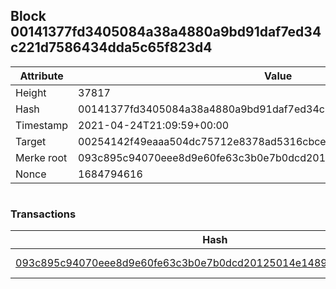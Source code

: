 ## Block 00141377fd3405084a38a4880a9bd91daf7ed34c221d7586434dda5c65f823d4

Attribute | Value
--- | ---
Height | 37817
Hash | 00141377fd3405084a38a4880a9bd91daf7ed34c221d7586434dda5c65f823d4
Timestamp | 2021-04-24T21:09:59+00:00
Target | 00254142f49eaaa504dc75712e8378ad5316cbcead634704b3734b6271167cc4
Merke root | 093c895c94070eee8d9e60fe63c3b0e7b0dcd20125014e1489c130be45ec3846
Nonce | 1684794616

```

```

### Transactions

Hash | Amount
--- | ---
[093c895c94070eee8d9e60fe63c3b0e7b0dcd20125014e1489c130be45ec3846](093c895c94070eee8d9e60fe63c3b0e7b0dcd20125014e1489c130be45ec3846.md) | 10.00000000 SKEPTI 
